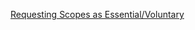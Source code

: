 [Requesting Scopes as Essential/Voluntary](https://developer.amazon.com/docs/login-with-amazon/requesting-scopes-as-essential-voluntary.html)
